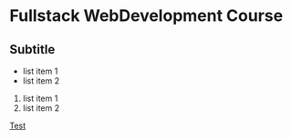 # Fullstack WebDevelopment Course
## Subtitle

- list item 1
- list item 2

1. list item 1
2. list item 2
 
[Test](https://scoalainformala.ro)
